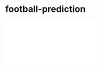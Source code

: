 # football-prediction
![](file:///C:/Users/allen/Downloads/Machine%20learning%20game%20prediction.pdf)
